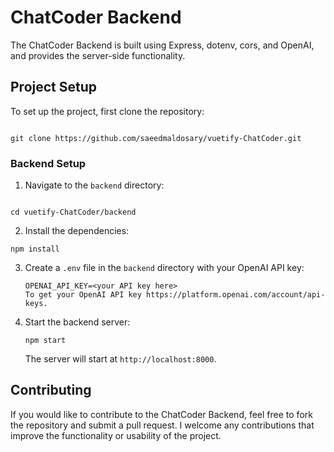
# ChatCoder Backend

The ChatCoder Backend is built using Express, dotenv, cors, and OpenAI, and provides the server-side functionality.

## Project Setup

To set up the project, first clone the repository:

```

git clone https://github.com/saeedmaldosary/vuetify-ChatCoder.git

```

### Backend Setup

1. Navigate to the `backend` directory:

```

cd vuetify-ChatCoder/backend

````

2. Install the dependencies:

```
npm install
````

3. Create a `.env` file in the `backend` directory with your OpenAI API key:

   ```
   OPENAI_API_KEY=<your API key here>
   To get your OpenAI API key https://platform.openai.com/account/api-keys.
   ```

4. Start the backend server:

   ```
   npm start
   ```

   The server will start at `http://localhost:8000`.

## Contributing

If you would like to contribute to the ChatCoder Backend, feel free to fork the repository and submit a pull request. I welcome any contributions that improve the functionality or usability of the project.
